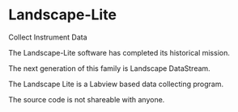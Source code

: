 # Landscape-Lite
Collect Instrument Data

The Landscape-Lite software has completed its historical mission.

The next generation of this family is Landscape DataStream.

The Landscape Lite is a Labview based data collecting program.

The source code is not shareable with anyone.
